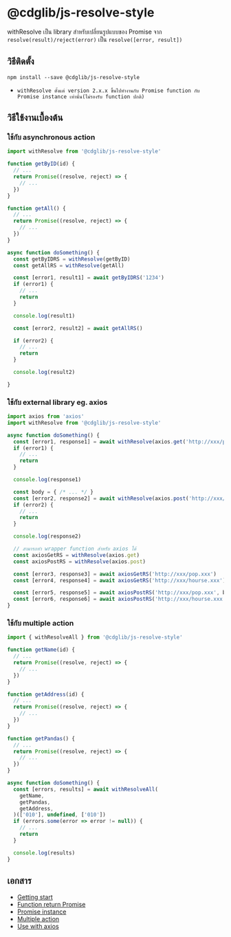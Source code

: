# @cdglib/js-resolve-style

withResolve เป็น library สำหรับเปลี่ยนรูปแบบของ Promise จาก `resolve(result)/reject(error)` เป็น `resolve([error, result])`

## วิธีติดตั้ง

```
npm install --save @cdglib/js-resolve-style
```

* `withResolve ตั้งแต่ version 2.x.x ขึ้นไปทำงานกับ Promise function กับ Promise instance เท่านั้น(ไม่รองรับ function ปกติ)`

## วิธีใช้งานเบื้องต้น

### ใช้กับ asynchronous action

```javascript
import withResolve from '@cdglib/js-resolve-style'

function getByID(id) {
  // ...
  return Promise((resolve, reject) => {
    // ...
  })
}

function getAll() {
  // ...
  return Promise((resolve, reject) => {
    // ...
  })
}

async function doSomething() {
  const getByIDRS = withResolve(getByID)
  const getAllRS = withResolve(getAll)

  const [error1, result1] = await getByIDRS('1234')
  if (error1) {
    // ...
    return
  }

  console.log(result1)

  const [error2, result2] = await getAllRS()

  if (error2) {
    // ...
    return
  }

  console.log(result2)

}
```

### ใช้กับ external library eg. axios

```javascript
import axios from 'axios'
import withResolve from '@cdglib/js-resolve-style'

async function doSomething() {
  const [error1, response1] = await withResolve(axios.get('http://xxx/pop.xxx'))()
  if (error1) {
    // ...
    return
  }

  console.log(response1)

  const body = { /* ... */ }
  const [error2, response2] = await withResolve(axios.post('http://xxx/hourse.xxx', body))()
  if (error2) {
    // ...
    return
  }

  console.log(response2)

  // สามารถทำ wrapper function สำหรับ axios ได้
  const axiosGetRS = withResolve(axios.get)
  const axiosPostRS = withResolve(axios.post)

  const [error3, response3] = await axiosGetRS('http://xxx/pop.xxx')
  const [error4, response4] = await axiosGetRS('http://xxx/hourse.xxx')

  const [error5, response5] = await axiosPostRS('http://xxx/pop.xxx', body)
  const [error6, response6] = await axiosPostRS('http://xxx/hourse.xxx', body)
}
```

### ใช้กับ multiple action

```javascript
import { withResolveAll } from '@cdglib/js-resolve-style'

function getName(id) {
  // ...
  return Promise((resolve, reject) => {
    // ...
  })
}

function getAddress(id) {
  // ...
  return Promise((resolve, reject) => {
    // ...
  })
}

function getPandas() {
  // ...
  return Promise((resolve, reject) => {
    // ...
  })
}

async function doSomething() {
  const [errors, results] = await withResolveAll(
    getName,
    getPandas,
    getAddress,
  )(['010'], undefined, ['010'])
  if (errors.some(error => error != null)) {
    // ...
    return
  }

  console.log(results)
}

```

## เอกสาร

* [Getting start](docs/GETTING_START.md)
* [Function return Promise](docs/FUNCTION_RETURN_PROMISE_INS.md)
* [Promise instance](docs/PROMISE_INSTANCE.md)
* [Multiple action](docs/MULTI_ACTION.md)
* [Use with axios](docs/USE_WITH_EXIOS.md)
